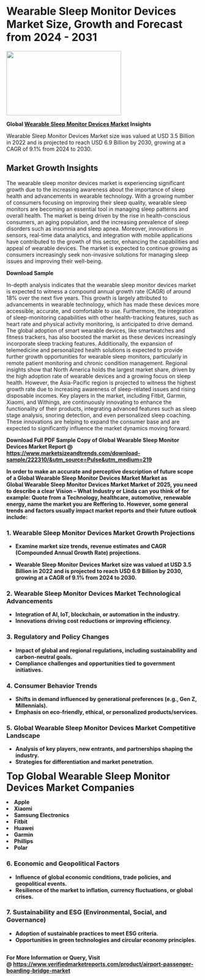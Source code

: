 <H1>Wearable Sleep Monitor Devices Market Size, Growth and Forecast from 2024 - 2031</H1><img class="aligncenter size-medium wp-image-584254" src="https://thirdeyenews.in/wp-content/uploads/2024/09/Global-Market-Research-300x168.jpeg" alt="" width="300" height="168" /><p><strong>Global&nbsp;<a href="https://www.marketsizeandtrends.com/download-sample/222310/&amp;utm_source=Pulse&amp;utm_medium=219">Wearable Sleep Monitor Devices Market</a> Insights</strong></p><p>Wearable Sleep Monitor Devices Market size was valued at USD 3.5 Billion in 2022 and is projected to reach USD 6.9 Billion by 2030, growing at a CAGR of 9.1% from 2024 to 2030.</p><p><h2>Market Growth Insights</h2> <p>The wearable sleep monitor devices market is experiencing significant growth due to the increasing awareness about the importance of sleep health and advancements in wearable technology. With a growing number of consumers focusing on improving their sleep quality, wearable sleep monitors are becoming an essential tool in managing sleep patterns and overall health. The market is being driven by the rise in health-conscious consumers, an aging population, and the increasing prevalence of sleep disorders such as insomnia and sleep apnea. Moreover, innovations in sensors, real-time data analytics, and integration with mobile applications have contributed to the growth of this sector, enhancing the capabilities and appeal of wearable devices. The market is expected to continue growing as consumers increasingly seek non-invasive solutions for managing sleep issues and improving their well-being.</p> <p><strong>Download Sample</strong></p> <p>In-depth analysis indicates that the wearable sleep monitor devices market is expected to witness a compound annual growth rate (CAGR) of around 18% over the next five years. This growth is largely attributed to advancements in wearable technology, which has made these devices more accessible, accurate, and comfortable to use. Furthermore, the integration of sleep-monitoring capabilities with other health-tracking features, such as heart rate and physical activity monitoring, is anticipated to drive demand. The global adoption of smart wearable devices, like smartwatches and fitness trackers, has also boosted the market as these devices increasingly incorporate sleep tracking features. Additionally, the expansion of telemedicine and personalized health solutions is expected to provide further growth opportunities for wearable sleep monitors, particularly in remote patient monitoring and chronic condition management. Regional insights show that North America holds the largest market share, driven by the high adoption rate of wearable devices and a growing focus on sleep health. However, the Asia-Pacific region is projected to witness the highest growth rate due to increasing awareness of sleep-related issues and rising disposable incomes. Key players in the market, including Fitbit, Garmin, Xiaomi, and Withings, are continuously innovating to enhance the functionality of their products, integrating advanced features such as sleep stage analysis, snoring detection, and even personalized sleep coaching. These innovations are helping to expand the consumer base and are expected to significantly influence the market dynamics moving forward. <p><strong></p><p><span class=""><strong>Download Full PDF Sample Copy of Global Wearable Sleep Monitor Devices Market Report</strong> @ <a href="https://www.marketsizeandtrends.com/download-sample/222310/&amp;utm_source=Pulse&amp;utm_medium=219" target="_blank">https://www.marketsizeandtrends.com/download-sample/222310/&amp;utm_source=Pulse&amp;utm_medium=219</a></span></p><p>In order to make an accurate and perceptive description of future scope of a Global&nbsp;Wearable Sleep Monitor Devices Market Market as Global&nbsp;Wearable Sleep Monitor Devices Market Market of 2025, you need to describe a clear Vision &ndash; What Industry or Linda can you think of for example: Quote from a Technology, healthcare, automotive, renewable energy, name the market you are Reffering to. However, some general trends and factors usually impact market reports and their future outlook include:</p><h3>1.&nbsp;<strong>Wearable Sleep Monitor Devices Market Growth Projections</strong></h3><ul><li>Examine market size trends, revenue estimates and CAGR (Compounded Annual Growth Rate) projections.</li><li><p>Wearable Sleep Monitor Devices Market size was valued at USD 3.5 Billion in 2022 and is projected to reach USD 6.9 Billion by 2030, growing at a CAGR of 9.1% from 2024 to 2030.</p></li></ul><h3>2.&nbsp;<strong>Wearable Sleep Monitor Devices Market Technological Advancements</strong></h3><ul><li>Integration of AI, IoT, blockchain, or automation in the industry.</li><li>Innovations driving cost reductions or improving efficiency.</li></ul><h3>3.&nbsp;<strong>Regulatory and Policy Changes</strong></h3><ul><li>Impact of global and regional regulations, including sustainability and carbon-neutral goals.</li><li>Compliance challenges and opportunities tied to government initiatives.</li></ul><h3>4.&nbsp;<strong>Consumer Behavior Trends</strong></h3><ul><li>Shifts in demand influenced by generational preferences (e.g., Gen Z, Millennials).</li><li>Emphasis on eco-friendly, ethical, or personalized products/services.</li></ul><h3>5.&nbsp;<strong>Global Wearable Sleep Monitor Devices Market Competitive Landscape</strong></h3><ul><li>Analysis of key players, new entrants, and partnerships shaping the industry.</li><li>Strategies for differentiation and market penetration.</li></ul><p data-pm-slice="1 1 []"><span style="color: inherit; font-family: inherit; font-size: 25px;">Top Global Wearable Sleep Monitor Devices Market Companies</span></p><div class="" data-test-id=""><p><li>Apple</li><li> Xiaomi</li><li> Samsung Electronics</li><li> Fitbit</li><li> Huawei</li><li> Garmin</li><li> Phillips</li><li> Polar</li></p></div><h3>6.&nbsp;<strong>Economic and Geopolitical Factors</strong></h3><ul><li>Influence of global economic conditions, trade policies, and geopolitical events.</li><li>Resilience of the market to inflation, currency fluctuations, or global crises.</li></ul><h3>7.&nbsp;<strong>Sustainability and ESG (Environmental, Social, and Governance)</strong></h3><ul><li>Adoption of sustainable practices to meet ESG criteria.</li><li>Opportunities in green technologies and circular economy principles.</li></ul><h2><strong style="font-size: 14px;">For More Information or Query, Visit @&nbsp;</strong><a style="background-color: #ffffff; font-size: 14px;" href="https://www.marketsizeandtrends.com/report/wearable-sleep-monitor-devices-market/" target="_blank">https://www.verifiedmarketreports.com/product/airport-passenger-boarding-bridge-market</a></h2>
